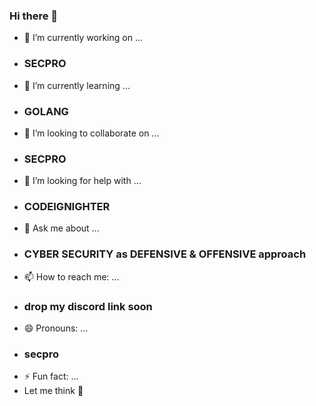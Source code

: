 ### Hi there 👋


- 🔭 I’m currently working on ...
- ### SECPRO
- 🌱 I’m currently learning ...
- ### GOLANG
- 👯 I’m looking to collaborate on ...
- ### SECPRO
- 🤔 I’m looking for help with ...
- ### CODEIGNIGHTER
- 💬 Ask me about ...
- ### CYBER SECURITY as DEFENSIVE & OFFENSIVE approach
- 📫 How to reach me: ...
- ### drop my discord link soon
- 😄 Pronouns: ...
- ### secpro
- ⚡ Fun fact: ...
- Let me think 🤔 

